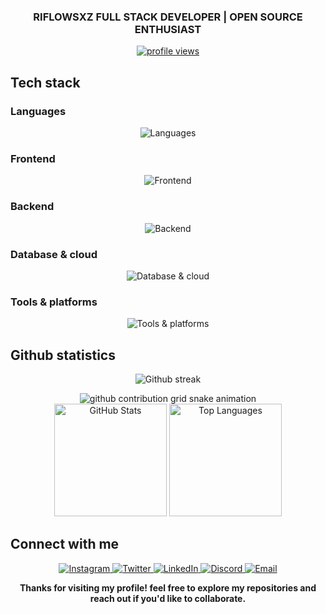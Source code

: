 <div align="center">

<h3 align="center">RIFLOWSXZ FULL STACK DEVELOPER | OPEN SOURCE ENTHUSIAST</h3>

<p align="center">
  <a href="#">
    <img src="https://komarev.com/ghpvc/?username=riflowsxz&label=Profile%20views&color=4a9eff&style=for-the-badge" alt="profile views" />
  </a>
</p>

</div>

## Tech stack

### Languages
<div align="center">
  <img src="https://skillicons.dev/icons?i=js,ts,go,python,bash,html,css" alt="Languages">
</div>

### Frontend
<div align="center">
  <img src="https://skillicons.dev/icons?i=react,vue,nextjs,tailwind,bootstrap,sass,webpack" alt="Frontend">
</div>

### Backend
<div align="center">
  <img src="https://skillicons.dev/icons?i=nodejs,express,django,fastapi,flask,graphql" alt="Backend">
</div>

### Database & cloud
<div align="center">
  <img src="https://skillicons.dev/icons?i=mysql,postgres,mongodb,redis,aws,gcp,firebase" alt="Database & cloud">
</div>

### Tools & platforms
<div align="center">
  <img src="https://skillicons.dev/icons?i=git,docker,kubernetes,vscode,postman,linux,figma" alt="Tools & platforms">
</div>

## Github statistics

<p align="center">
  <img src="https://streak-stats.demolab.com?user=riflowsxz&theme=dark&background=transparent&date_format=j%20M%5B%20Y%5D&ring=4a9eff&fire=4a9eff" alt="Github streak">
</p>

<div align="center">
  <picture>
    <source media="(prefers-color-scheme: dark)" srcset="https://raw.githubusercontent.com/riflowsxz/riflowsxz/output/github-contribution-grid-snake-dark.svg"/>
    <source media="(prefers-color-scheme: light), (prefers-color-scheme: no-preference)" srcset="https://raw.githubusercontent.com/riflowsxz/riflowsxz/output/github-contribution-grid-snake.svg"/>
    <img alt="github contribution grid snake animation" src="https://raw.githubusercontent.com/riflowsxz/riflowsxz/output/github-contribution-grid-snake-dark.svg">
  </picture>
</div>

<div align="center">
  <img height="180em" src="https://github-readme-stats.vercel.app/api?username=riflowsxz&show_icons=true&theme=dark&hide_border=true&include_all_commits=true&count_private=true&bg_color=0D1117&title_color=4a9eff&icon_color=4a9eff&text_color=C9D1D9" alt="GitHub Stats" />
  <img height="180em" src="https://github-readme-stats.vercel.app/api/top-langs/?username=riflowsxz&layout=compact&theme=dark&hide_border=true&bg_color=0D1117&title_color=4a9eff&text_color=C9D1D9" alt="Top Languages" />
</div>

## Connect with me

<p align="center">
  <a href="https://instagram.com/riflowsxz">
    <img src="https://img.shields.io/badge/Instagram-%23E4405F.svg?style=for-the-badge&logo=Instagram&logoColor=white" alt="Instagram">
  </a>
  <a href="https://twitter.com/riflowsxz">
    <img src="https://img.shields.io/badge/Twitter-%231DA1F2.svg?style=for-the-badge&logo=Twitter&logoColor=white" alt="Twitter">
  </a>
  <a href="https://linkedin.com/in/riflowsxz">
    <img src="https://img.shields.io/badge/LinkedIn-%230077B5.svg?style=for-the-badge&logo=LinkedIn&logoColor=white" alt="LinkedIn">
  </a>
  <a href="https://discord.gg/riflowsxz">
    <img src="https://img.shields.io/badge/Discord-%235865F2.svg?style=for-the-badge&logo=Discord&logoColor=white" alt="Discord">
  </a>
  <a href="mailto:riflowsxz@example.com">
    <img src="https://img.shields.io/badge/Email-D14836?style=for-the-badge&logo=gmail&logoColor=white" alt="Email">
  </a>
</p>

<div align="center">
  
**Thanks for visiting my profile! feel free to explore my repositories and reach out if you'd like to collaborate.**

</div>
